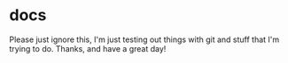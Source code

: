 # docs

Please just ignore this, I'm just testing out things with git and stuff that I'm trying to do. Thanks, and have a great day!
